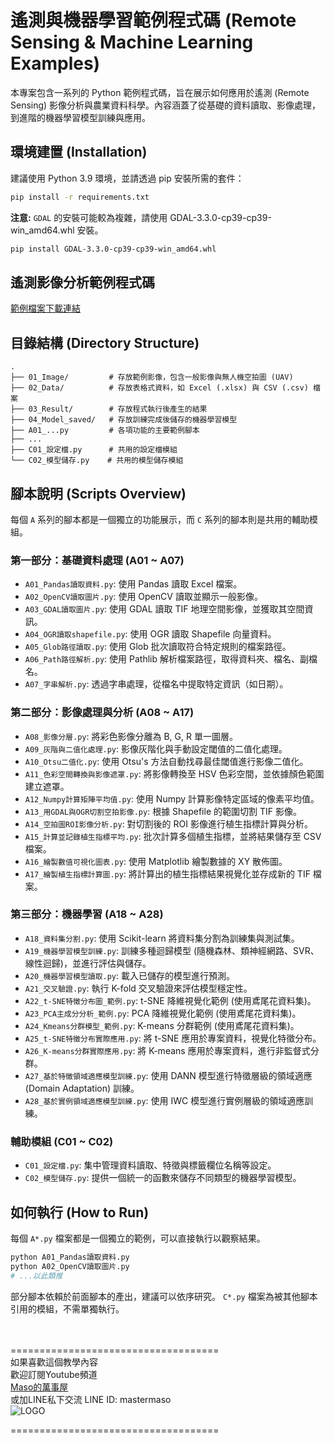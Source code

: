 # 遙測與機器學習範例程式碼 (Remote Sensing & Machine Learning Examples)

本專案包含一系列的 Python 範例程式碼，旨在展示如何應用於遙測 (Remote Sensing) 影像分析與農業資料科學。內容涵蓋了從基礎的資料讀取、影像處理，到進階的機器學習模型訓練與應用。

## 環境建置 (Installation)

建議使用 Python 3.9 環境，並請透過 pip 安裝所需的套件：

```bash
pip install -r requirements.txt
```

**注意:** `GDAL` 的安裝可能較為複雜，請使用 GDAL-3.3.0-cp39-cp39-win_amd64.whl 安裝。
```bash
pip install GDAL-3.3.0-cp39-cp39-win_amd64.whl
```

## 遙測影像分析範例程式碼
[範例檔案下載連結](https://reurl.cc/r9rrQN)

## 目錄結構 (Directory Structure)

```
.
├── 01_Image/         # 存放範例影像，包含一般影像與無人機空拍圖 (UAV)
├── 02_Data/          # 存放表格式資料，如 Excel (.xlsx) 與 CSV (.csv) 檔案
├── 03_Result/        # 存放程式執行後產生的結果
├── 04_Model_saved/   # 存放訓練完成後儲存的機器學習模型
├── A01_...py         # 各項功能的主要範例腳本
├── ...
├── C01_設定檔.py      # 共用的設定檔模組
└── C02_模型儲存.py    # 共用的模型儲存模組
```

## 腳本說明 (Scripts Overview)

每個 `A` 系列的腳本都是一個獨立的功能展示，而 `C` 系列的腳本則是共用的輔助模組。

### 第一部分：基礎資料處理 (A01 ~ A07)
- `A01_Pandas讀取資料.py`: 使用 Pandas 讀取 Excel 檔案。
- `A02_OpenCV讀取圖片.py`: 使用 OpenCV 讀取並顯示一般影像。
- `A03_GDAL讀取圖片.py`: 使用 GDAL 讀取 TIF 地理空間影像，並獲取其空間資訊。
- `A04_OGR讀取shapefile.py`: 使用 OGR 讀取 Shapefile 向量資料。
- `A05_Glob路徑讀取.py`: 使用 Glob 批次讀取符合特定規則的檔案路徑。
- `A06_Path路徑解析.py`: 使用 Pathlib 解析檔案路徑，取得資料夾、檔名、副檔名。
- `A07_字串解析.py`: 透過字串處理，從檔名中提取特定資訊（如日期）。

### 第二部分：影像處理與分析 (A08 ~ A17)
- `A08_影像分層.py`: 將彩色影像分離為 B, G, R 單一圖層。
- `A09_灰階與二值化處理.py`: 影像灰階化與手動設定閾值的二值化處理。
- `A10_Otsu二值化.py`: 使用 Otsu's 方法自動找尋最佳閾值進行影像二值化。
- `A11_色彩空間轉換與影像遮罩.py`: 將影像轉換至 HSV 色彩空間，並依據顏色範圍建立遮罩。
- `A12_Numpy計算矩陣平均值.py`: 使用 Numpy 計算影像特定區域的像素平均值。
- `A13_用GDAL與OGR切割空拍影像.py`: 根據 Shapefile 的範圍切割 TIF 影像。
- `A14_空拍圖ROI影像分析.py`: 對切割後的 ROI 影像進行植生指標計算與分析。
- `A15_計算並記錄植生指標平均.py`: 批次計算多個植生指標，並將結果儲存至 CSV 檔案。
- `A16_繪製數值可視化圖表.py`: 使用 Matplotlib 繪製數據的 XY 散佈圖。
- `A17_繪製植生指標計算圖.py`: 將計算出的植生指標結果視覺化並存成新的 TIF 檔案。

### 第三部分：機器學習 (A18 ~ A28)
- `A18_資料集分割.py`: 使用 Scikit-learn 將資料集分割為訓練集與測試集。
- `A19_機器學習模型訓練.py`: 訓練多種迴歸模型 (隨機森林、類神經網路、SVR、線性迴歸)，並進行評估與儲存。
- `A20_機器學習模型讀取.py`: 載入已儲存的模型進行預測。
- `A21_交叉驗證.py`: 執行 K-fold 交叉驗證來評估模型穩定性。
- `A22_t-SNE特徵分布圖_範例.py`: t-SNE 降維視覺化範例 (使用鳶尾花資料集)。
- `A23_PCA主成分分析_範例.py`: PCA 降維視覺化範例 (使用鳶尾花資料集)。
- `A24_Kmeans分群模型_範例.py`: K-means 分群範例 (使用鳶尾花資料集)。
- `A25_t-SNE特徵分布實際應用.py`: 將 t-SNE 應用於專案資料，視覺化特徵分布。
- `A26_K-means分群實際應用.py`: 將 K-means 應用於專案資料，進行非監督式分群。
- `A27_基於特徵領域適應模型訓練.py`: 使用 DANN 模型進行特徵層級的領域適應 (Domain Adaptation) 訓練。
- `A28_基於實例領域適應模型訓練.py`: 使用 IWC 模型進行實例層級的領域適應訓練。

### 輔助模組 (C01 ~ C02)
- `C01_設定檔.py`: 集中管理資料讀取、特徵與標籤欄位名稱等設定。
- `C02_模型儲存.py`: 提供一個統一的函數來儲存不同類型的機器學習模型。

## 如何執行 (How to Run)

每個 `A*.py` 檔案都是一個獨立的範例，可以直接執行以觀察結果。

```bash
python A01_Pandas讀取資料.py
python A02_OpenCV讀取圖片.py
# ...以此類推
```

部分腳本依賴於前面腳本的產出，建議可以依序研究。
`C*.py` 檔案為被其他腳本引用的模組，不需單獨執行。

<br><br>
====================================<br>
如果喜歡這個教學內容<br>
歡迎訂閱Youtube頻道<br>
[Maso的萬事屋](https://www.youtube.com/playlist?list=PLG4d6NSc7_l5-GjYiCdYa7H5Wsz0oQA7U)<br>
或加LINE私下交流 LINE ID: mastermaso<br>
![LOGO](https://yt3.ggpht.com/ytc/AKedOLR7I7tw_IxwJRgso1sT4paNu2s6_4hMw2goyDdrYQ=s88-c-k-c0x00ffffff-no-rj)<br>


====================================<br>
